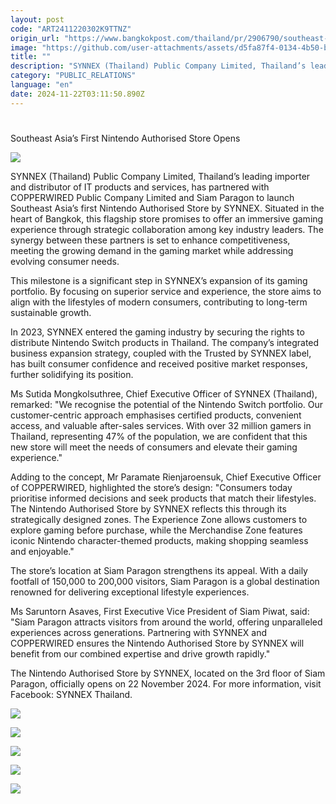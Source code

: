 ```yaml
---
layout: post
code: "ART2411220302K9TTNZ"
origin_url: "https://www.bangkokpost.com/thailand/pr/2906790/southeast-asias-first-nintendo-authorised-store-opens-"
image: "https://github.com/user-attachments/assets/d5fa87f4-0134-4b50-b424-c8c3056c3af5"
title: ""
description: "SYNNEX (Thailand) Public Company Limited, Thailand’s leading importer and distributor of IT products and services, has partnered with COPPERWIRED Public Company Limited and Siam Paragon to launch Southeast Asia’s first Nintendo Authorised Store by SYNNEX. Situated in the heart of Bangkok, this flagship store promises to offer an immersive gaming experience through strategic collaboration among key industry leaders. The synergy between these partners is set to enhance competitiveness, meeting the growing demand in the gaming market while addressing evolving consumer needs."
category: "PUBLIC_RELATIONS"
language: "en"
date: 2024-11-22T03:11:50.890Z
---
```


# 

Southeast Asia’s First Nintendo Authorised Store Opens

![](https://github.com/user-attachments/assets/f75d8018-1dc6-4a9b-83ee-82678647856c)

SYNNEX (Thailand) Public Company Limited, Thailand’s leading importer and distributor of IT products and services, has partnered with COPPERWIRED Public Company Limited and Siam Paragon to launch Southeast Asia’s first Nintendo Authorised Store by SYNNEX. Situated in the heart of Bangkok, this flagship store promises to offer an immersive gaming experience through strategic collaboration among key industry leaders. The synergy between these partners is set to enhance competitiveness, meeting the growing demand in the gaming market while addressing evolving consumer needs. 

This milestone is a significant step in SYNNEX’s expansion of its gaming portfolio. By focusing on superior service and experience, the store aims to align with the lifestyles of modern consumers, contributing to long-term sustainable growth. 

In 2023, SYNNEX entered the gaming industry by securing the rights to distribute Nintendo Switch products in Thailand. The company’s integrated business expansion strategy, coupled with the Trusted by SYNNEX label, has built consumer confidence and received positive market responses, further solidifying its position. 

Ms Sutida Mongkolsuthree, Chief Executive Officer of SYNNEX (Thailand), remarked: "We recognise the potential of the Nintendo Switch portfolio. Our customer-centric approach emphasises certified products, convenient access, and valuable after-sales services. With over 32 million gamers in Thailand, representing 47% of the population, we are confident that this new store will meet the needs of consumers and elevate their gaming experience." 

Adding to the concept, Mr Paramate Rienjaroensuk, Chief Executive Officer of COPPERWIRED, highlighted the store’s design: "Consumers today prioritise informed decisions and seek products that match their lifestyles. The Nintendo Authorised Store by SYNNEX reflects this through its strategically designed zones. The Experience Zone allows customers to explore gaming before purchase, while the Merchandise Zone features iconic Nintendo character-themed products, making shopping seamless and enjoyable." 

The store’s location at Siam Paragon strengthens its appeal. With a daily footfall of 150,000 to 200,000 visitors, Siam Paragon is a global destination renowned for delivering exceptional lifestyle experiences. 

Ms Saruntorn Asaves, First Executive Vice President of Siam Piwat, said: "Siam Paragon attracts visitors from around the world, offering unparalleled experiences across generations. Partnering with SYNNEX and COPPERWIRED ensures the Nintendo Authorised Store by SYNNEX will benefit from our combined expertise and drive growth rapidly." 

The Nintendo Authorised Store by SYNNEX, located on the 3rd floor of Siam Paragon, officially opens on 22 November 2024. For more information, visit Facebook: SYNNEX Thailand. 

![](https://github.com/user-attachments/assets/111ea2aa-99f5-4e04-9e44-d71b2d8706d7)

![](https://github.com/user-attachments/assets/ee511cba-4ef3-4776-b18d-c25ba68f982b)

![](https://static.bangkokpost.com/media/content/20241122/5355340.jpg)

![](https://static.bangkokpost.com/media/content/20241122/5355347.jpg)

![](https://github.com/user-attachments/assets/5ff315c6-cfde-448f-b3d0-486300cdb682)